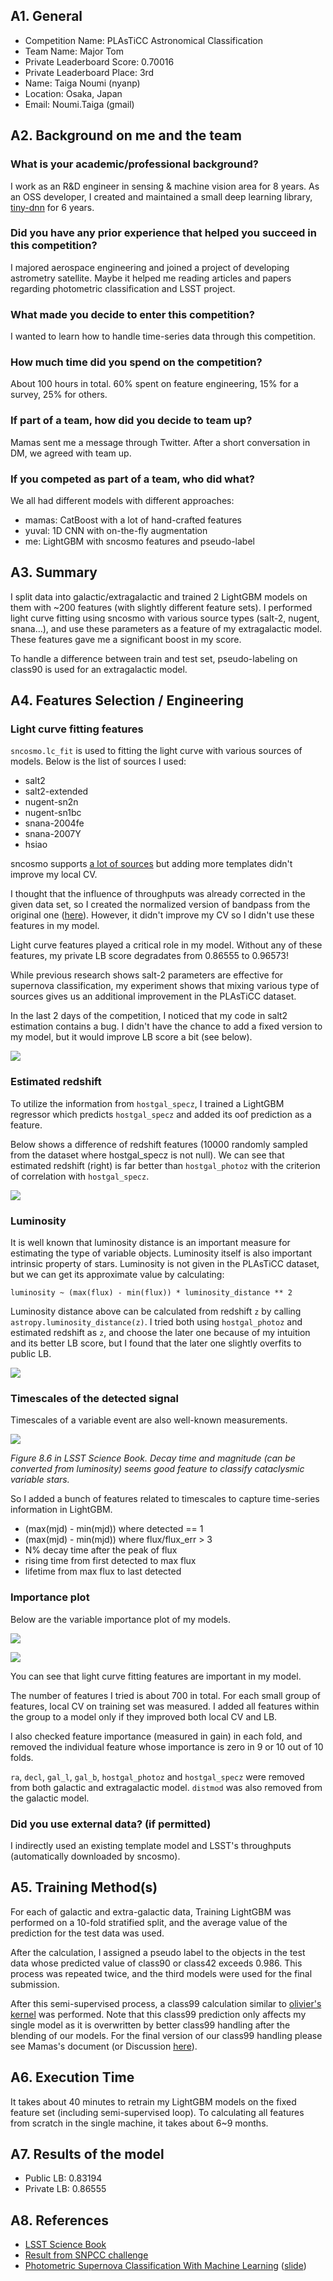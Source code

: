 ## A1. General

- Competition Name: PLAsTiCC Astronomical Classification
- Team Name: Major Tom
- Private Leaderboard Score: 0.70016
- Private Leaderboard Place: 3rd
- Name: Taiga Noumi (nyanp)
- Location: Osaka, Japan
- Email: Noumi.Taiga  (gmail)

## A2. Background on me and the team

### What is your academic/professional background?

I work as an R&D engineer in sensing & machine vision area for 8 years.
As an OSS developer, I created and maintained a small deep learning library,
 [tiny-dnn](https://github.com/tiny-dnn/tiny-dnn) for 6 years.

### Did you have any prior experience that helped you succeed in this competition?

I majored aerospace engineering and joined a project of developing astrometry satellite.
Maybe it helped me reading articles and papers regarding photometric classification and LSST project.

### What made you decide to enter this competition?

I wanted to learn how to handle time-series data through this competition.

### How much time did you spend on the competition?

About 100 hours in total. 60% spent on feature engineering, 15% for a survey, 25% for others.

### If part of a team, how did you decide to team up?

Mamas sent me a message through Twitter. After a short conversation in DM, we agreed with team up.

### If you competed as part of a team, who did what?
We all had different models with different approaches:

- mamas: CatBoost with a lot of hand-crafted features
- yuval: 1D CNN with on-the-fly augmentation
- me: LightGBM with sncosmo features and pseudo-label

## A3. Summary

I split data into galactic/extragalactic and trained 2 LightGBM models on them with ~200 features (with slightly different feature sets).
I performed light curve fitting using sncosmo with various source types (salt-2, nugent, snana…),
and use these parameters as a feature of my extragalactic model. These features gave me a significant boost in my score.

To handle a difference between train and test set, pseudo-labeling on class90 is used for an extragalactic model.

## A4. Features Selection / Engineering
### Light curve fitting features
`sncosmo.lc_fit` is used to fitting the light curve with various sources of models. Below is the list of sources I used:

- salt2
- salt2-extended
- nugent-sn2n
- nugent-sn1bc
- snana-2004fe
- snana-2007Y
- hsiao

sncosmo supports [a lot of sources](https://sncosmo.readthedocs.io/en/v1.6.x/source-list.html) but adding more templates
 didn't improve my local CV.

I thought that the influence of throughputs was already corrected in the given data set, so I created the normalized version of bandpass from the original one ([here](https://github.com/nyanp/kaggle-PLASTiCC/blob/cleanup/features/lc_fit_common.py#L63)).
However, it didn't improve my CV so I didn't use these features in my model.

Light curve features played a critical role in my model.
Without any of these features, my private LB score degradates from 0.86555 to 0.96573!

While previous research shows salt-2 parameters are effective for supernova classification,
my experiment shows that mixing various type of sources gives us an additional improvement in the PLAsTiCC dataset.

In the last 2 days of the competition, I noticed that my code in salt2 estimation contains a bug.
I didn't have the chance to add a fixed version to my model, but it would improve LB score a bit (see below).

![](resource/LB_scores.png)

### Estimated redshift
To utilize the information from `hostgal_specz`, I trained a LightGBM regressor which predicts `hostgal_specz`
and added its oof prediction as a feature.

Below shows a difference of redshift features (10000 randomly sampled from the dataset where hostgal_specz is not null).
We can see that estimated redshift (right) is far better than `hostgal_photoz` with the criterion of correlation with `hostgal_specz`.

![](resource/estimated_redshift.png)

### Luminosity
It is well known that luminosity distance is an important measure for estimating the type of variable objects.
Luminosity itself is also important intrinsic property of stars. Luminosity is not given in the PLAsTiCC dataset,
but we can get its approximate value by calculating:

```
luminosity ~ (max(flux) - min(flux)) * luminosity_distance ** 2
```

Luminosity distance above can be calculated from redshift `z` by calling `astropy.luminosity_distance(z)`.
I tried both using `hostgal_photoz` and estimated redshift as `z`, and choose the later one because of my intuition and its better LB score,
but I found that the later one slightly overfits to public LB.

![](resource/LB_scores_luminosity.png)

### Timescales of the detected signal
Timescales of a variable event are also well-known measurements.

![](resource/LSST8.6.png)

*Figure 8.6 in LSST Science Book. Decay time and magnitude (can be converted from luminosity) seems good feature to classify cataclysmic variable stars.*

So I added a bunch of features related to timescales to capture time-series information in LightGBM.

- (max(mjd) - min(mjd)) where detected == 1
- (max(mjd) - min(mjd)) where flux/flux_err > 3
- N% decay time after the peak of flux
- rising time from first detected to max flux
- lifetime from max flux to last detected

### Importance plot

Below are the variable importance plot of my models.


![](resource/top50_galactic.png)

![](resource/top50_extragalactic.png)

You can see that light curve fitting features are important in my model.

The number of features I tried is about 700 in total. For each small group of features, local CV on training set was measured.
I added all features within the group to a model only if they improved both local CV and LB.

I also checked feature importance (measured in gain) in each fold,
and removed the individual feature whose importance is zero in 9 or 10 out of 10 folds.

`ra`, `decl`, `gal_l`, `gal_b`, `hostgal_photoz` and `hostgal_specz` were removed from both galactic and extragalactic model.
`distmod` was also removed from the galactic model.

### Did you use external data? (if permitted)
I indirectly used an existing template model and LSST's throughputs (automatically downloaded by sncosmo).

## A5. Training Method(s)
For each of galactic and extra-galactic data, Training LightGBM was performed on a 10-fold stratified split,
and the average value of the prediction for the test data was used.

After the calculation, I assigned a pseudo label to the objects in the test data whose predicted value of class90 or class42 exceeds 0.986.
This process was repeated twice, and the third models were used for the final submission.

After this semi-supervised process, a class99 calculation similar to [olivier's kernel](https://www.kaggle.com/ogrellier/plasticc-in-a-kernel-meta-and-data)
was performed. Note that this class99 prediction only affects my single model as it is overwritten by better class99
handling after the blending of our models. For the final version of our class99 handling please see Mamas's document
(or Discussion [here](https://www.kaggle.com/c/PLAsTiCC-2018/discussion/75131)).

## A6. Execution Time
It takes about 40 minutes to retrain my LightGBM models on the fixed feature set (including semi-supervised loop). 
To calculating all features from scratch in the single machine, it takes about 6~9 months.

## A7. Results of the model
- Public LB: 0.83194
- Private LB: 0.86555

## A8. References
- [LSST Science Book](https://www.lsst.org/scientists/scibook)
- [Result from SNPCC challenge](https://arxiv.org/abs/1008.1024)
- [Photometric Supernova Classification With Machine Learning](https://arxiv.org/abs/1603.00882) ([slide](https://kicp-workshops.uchicago.edu/SNClassification_2016/depot/talk-lochner-michelle.pdf))
